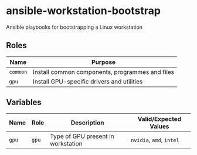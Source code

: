 # ansible-workstation-bootstrap
Ansible playbooks for bootstrapping a Linux workstation

## Roles

| Name     | Purpose                                         |
|----------|-------------------------------------------------|
| `common` | Install common components, programmes and files |
| `gpu`    | Install GPU-specific drivers and utilities      |

## Variables

| Name  | Role  | Description                        | Valid/Expected Values    |
|-------|-------|------------------------------------|--------------------------|
| `gpu` | `gpu` | Type of GPU present in workstation | `nvidia`, `amd`, `intel` |

